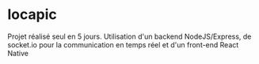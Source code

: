 # locapic

Projet réalisé seul en 5 jours.
Utilisation d'un backend NodeJS/Express, de socket.io pour la communication en temps réel et d'un front-end React Native

